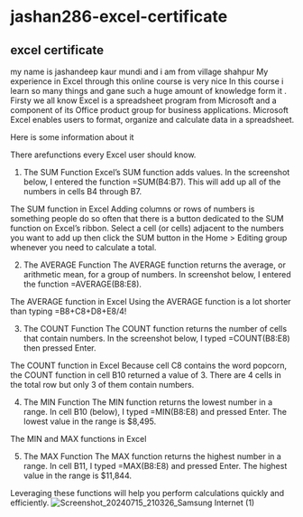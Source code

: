 # jashan286-excel-certificate
## excel certificate
my name is jashandeep kaur mundi and i am from village shahpur
My experience in Excel through this online course is very nice In this course i learn so many things and gane such a huge amount of knowledge form it . Firsty we all know Excel is a spreadsheet program from Microsoft and a component of its Office product group for business applications. Microsoft Excel enables users to format, organize and calculate data in a spreadsheet.

Here is some information about it

There arefunctions every Excel user should know.

1) The SUM Function Excel’s SUM function adds values. In the screenshot below, I entered the function =SUM(B4:B7). This will add up all of the numbers in cells B4 through B7.

The SUM function in Excel Adding columns or rows of numbers is something people do so often that there is a button dedicated to the SUM function on Excel’s ribbon. Select a cell (or cells) adjacent to the numbers you want to add up then click the SUM button in the Home > Editing group whenever you need to calculate a total.

2) The AVERAGE Function The AVERAGE function returns the average, or arithmetic mean, for a group of numbers. In screenshot below, I entered the function =AVERAGE(B8:E8).

The AVERAGE function in Excel Using the AVERAGE function is a lot shorter than typing =B8+C8+D8+E8/4!

3) The COUNT Function The COUNT function returns the number of cells that contain numbers. In the screenshot below, I typed =COUNT(B8:E8) then pressed Enter.

The COUNT function in Excel Because cell C8 contains the word popcorn, the COUNT function in cell B10 returned a value of 3. There are 4 cells in the total row but only 3 of them contain numbers.

4) The MIN Function The MIN function returns the lowest number in a range. In cell B10 (below), I typed =MIN(B8:E8) and pressed Enter. The lowest value in the range is $8,495.

The MIN and MAX functions in Excel

5) The MAX Function The MAX function returns the highest number in a range. In cell B11, I typed =MAX(B8:E8) and pressed Enter. The highest value in the range is $11,844.

Leveraging these functions will help you perform calculations quickly and efficiently.
![Screenshot_20240715_210326_Samsung Internet (1)](https://github.com/user-attachments/assets/9b23d9b3-df27-41e9-891e-0df0e8433459) 
